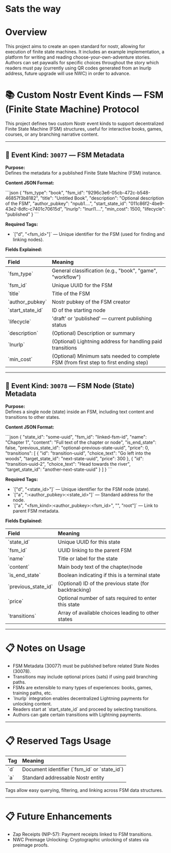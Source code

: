 # Sats the way

# Overview

This project aims to create an open standard for nostr, allowing for execution of finite state machines. It includes an example implementation, a platform for writing and reading choose-your-own-adventure stories. Authors can set paywalls for specific choices throughout the story which readers must pay (currently using QR codes generated from an lnurlp address, future upgrade will use NWC) in order to advance.

# 📚 Custom Nostr Event Kinds — FSM (Finite State Machine) Protocol

This project defines two custom Nostr event kinds to support decentralized Finite State Machine (FSM) structures, useful for interactive books, games, courses, or any branching narrative content.

---

## 🧠 Event Kind: `30077` — FSM Metadata

**Purpose:**  
Defines the metadata for a published Finite State Machine (FSM) instance.

**Content JSON Format:**

\`\`\`json
{
  "fsm_type": "book",
  "fsm_id": "9296c3e6-05cb-472c-b548-46857f3b8182",
  "title": "Untitled Book",
  "description": "Optional description of the FSM",
  "author_pubkey": "npub1....",
  "start_state_id": "011c86f2-4be9-43e2-8dfc-c7401c70615d",
  "lnurlp": "lnurl1....", 
  "min_cost": 1500,
  "lifecycle": "published" 
}
\`\`\`

**Required Tags:**

- \`["d", "<fsm_id>"]\` — Unique identifier for the FSM (used for finding and linking nodes).

**Fields Explained:**

| Field | Meaning |
| :--- | :--- |
| \`fsm_type\` | General classification (e.g., "book", "game", "workflow") |
| \`fsm_id\` | Unique UUID for the FSM |
| \`title\` | Title of the FSM |
| \`author_pubkey\` | Nostr pubkey of the FSM creator |
| \`start_state_id\` | ID of the starting node |
| \`lifecycle\` | 'draft' or 'published' — current publishing status |
| \`description\` | (Optional) Description or summary |
| \`lnurlp\` | (Optional) Lightning address for handling paid transitions |
| \`min_cost\` | (Optional) Minimum sats needed to complete FSM (from first step to first ending step) |

---

## 🧠 Event Kind: `30078` — FSM Node (State) Metadata

**Purpose:**  
Defines a single node (state) inside an FSM, including text content and transitions to other states.

**Content JSON Format:**

\`\`\`json
{
  "state_id": "some-uuid",
  "fsm_id": "linked-fsm-id",
  "name": "Chapter 1",
  "content": "Full text of the chapter or node",
  "is_end_state": false,
  "previous_state_id": "optional-previous-state-uuid",
  "price": 0,
  "transitions": [
    {
      "id": "transition-uuid",
      "choice_text": "Go left into the woods",
      "target_state_id": "next-state-uuid",
      "price": 300
    },
    {
      "id": "transition-uuid-2",
      "choice_text": "Head towards the river",
      "target_state_id": "another-next-state-uuid"
    }
  ]
}
\`\`\`

**Required Tags:**

- \`["d", "<state_id>"]\` — Unique identifier for the FSM node (state).
- \`["a", "<kind>:<author_pubkey>:<state_id>"]\` — Standard address for the node.
- \`["a", "<fsm_kind>:<author_pubkey>:<fsm_id>", "", "root"]\` — Link to parent FSM metadata.

**Fields Explained:**

| Field | Meaning |
| :--- | :--- |
| \`state_id\` | Unique UUID for this state |
| \`fsm_id\` | UUID linking to the parent FSM |
| \`name\` | Title or label for the state |
| \`content\` | Main body text of the chapter/node |
| \`is_end_state\` | Boolean indicating if this is a terminal state |
| \`previous_state_id\` | (Optional) ID of the previous state (for backtracking) |
| \`price\` | Optional number of sats required to enter this state |
| \`transitions\` | Array of available choices leading to other states |

---

# 📋 Notes on Usage

- FSM Metadata (30077) must be published before related State Nodes (30078).
- Transitions may include optional prices (sats) if using paid branching paths.
- FSMs are extensible to many types of experiences: books, games, training paths, etc.
- \`lnurlp\` integration enables decentralized Lightning payments for unlocking content.
- Readers start at \`start_state_id\` and proceed by selecting transitions.
- Authors can gate certain transitions with Lightning payments.

---

# 📋 Reserved Tags Usage

| Tag | Meaning |
| :--- | :--- |
| \`d\` | Document identifier (\`fsm_id\` or \`state_id\`) |
| \`a\` | Standard addressable Nostr entity |

Tags allow easy querying, filtering, and linking across FSM data structures.

---

# 📋 Future Enhancements

- Zap Receipts (NIP-57): Payment receipts linked to FSM transitions.
- NWC Preimage Unlocking: Cryptographic unlocking of states via preimage proofs.
